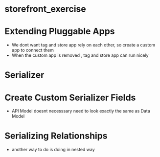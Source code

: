 # storefront_exercise

# Extending Pluggable Apps

- We dont want tag and store app rely on each other, so create a custom app to connect them
- When the custom app is removed , tag and store app can run nicely

# Serializer

# Create Custom Serializer Fields

- API Model doesnt necesssary need to look exactly the same as Data Model

# Serializing Relationships

- another way to do is doing in nested way
